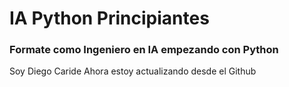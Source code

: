 # IA Python Principiantes
### Formate como Ingeniero en IA empezando con Python

Soy Diego Caride
Ahora estoy actualizando desde el Github

